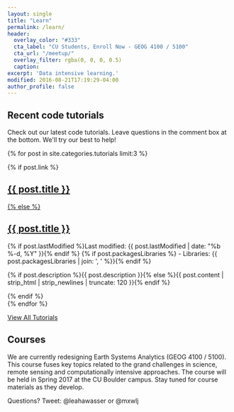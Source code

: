 ```yaml
---
layout: single
title: "Learn"
permalink: /learn/
header:
  overlay_color: "#333"
  cta_label: "CU Students, Enroll Now - GEOG 4100 / 5100"
  cta_url: "/meetup/"
  overlay_filter: rgba(0, 0, 0, 0.5)
  caption:
excerpt: 'Data intensive learning.'
modified: 2016-08-21T17:19:29-04:00
author_profile: false
---
```



## Recent code tutorials

Check out our latest code tutorials. Leave questions in the comment box at
the bottom. We'll try our best to help!

  {% for post in site.categories.tutorials limit:3 %}
  <article>
    {% if post.link %}
      <h2 class="link-post"><a href="{{ site.url }}{{ post.url }}" title="{{ post.title }}">{{ post.title }}</a> <a href="{{ post.link }}" target="_blank" title="{{ post.title }}"><i class="icon-link"></i></h2>
    {% else %}
      <h2><a href="{{ site.url }}{{ post.url }}" title="{{ post.title }}">{{ post.title }}</a></h2>
      <span class="post-date">
      {% if post.lastModified %}Last modified: {{ post.lastModified | date: "%b %-d, %Y" }}{% endif %}
      {% if post.packagesLibraries %} - Libraries: {{ post.packagesLibraries | join: ', ' %}}{% endif %}
      </span>
      <p>{% if post.description %}{{ post.description }}{% else %}{{ post.content | strip_html | strip_newlines | truncate: 120 }}{% endif %}</p>
    {% endif %}
  </article>
{% endfor %}

[View All Tutorials](/tutorials/)

## Courses
We are currently redesigning Earth Systems Analytics (GEOG 4100 / 5100). This 
course fuses key topics related to the grand challenges in science, remote sensing
and computationally intensive approaches. The course will be held in Spring 2017
at the CU Boulder campus. Stay tuned for course materials as they develop.


Questions? Tweet: @leahawasser or @mxwlj
